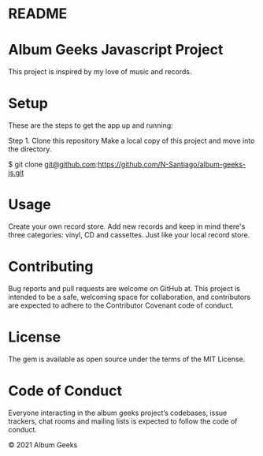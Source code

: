 # README
# Album Geeks Javascript Project
This project is inspired by my love of music and records. 

# Setup
These are the steps to get the app up and running:

Step 1. Clone this repository Make a local copy of this project and move into the directory.

$ git clone git@github.com:https://github.com/N-Santiago/album-geeks-js.git 

# Usage
Create your own record store. Add new records and keep in mind there's three categories: vinyl, CD and cassettes. Just like your local record store.

# Contributing
Bug reports and pull requests are welcome on GitHub at. This project is intended to be a safe, welcoming space for collaboration, and contributors are expected to adhere to the Contributor Covenant code of conduct.

# License
The gem is available as open source under the terms of the MIT License.

# Code of Conduct
Everyone interacting in the album geeks project’s codebases, issue trackers, chat rooms and mailing lists is expected to follow the code of conduct.

© 2021 Album Geeks
